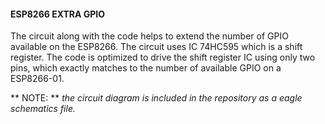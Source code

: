 #### ESP8266 EXTRA GPIO
The circuit along with the code helps to extend the number of GPIO available on the ESP8266. The circuit uses IC 74HC595 which is a shift register. The code is optimized to drive the shift register IC using only two pins, which exactly matches to the number of available GPIO on a ESP8266-01.

** NOTE: ** *the circuit diagram is included in the repository as a eagle schematics file.*
